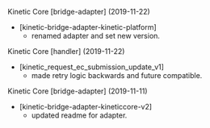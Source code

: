 Kinetic Core [bridge-adapter] (2019-11-22)
  * \[kinetic-bridge-adapter-kinetic-platform]
    * renamed adapter and set new version.

Kinetic Core [handler] (2019-11-22)
  * \[kinetic_request_ec_submission_update_v1]
    * made retry logic backwards and future compatible.

Kinetic Core [bridge-adapter] (2019-11-11)
  * \[kinetic-bridge-adapter-kineticcore-v2]
    * updated readme for adapter.